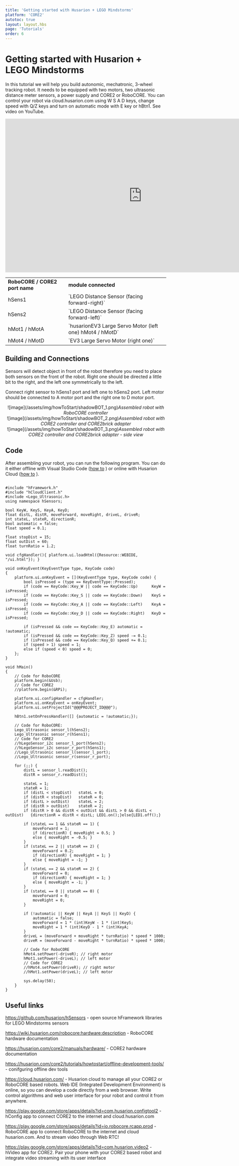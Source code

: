 ```yaml
---
title: 'Getting started with Husarion + LEGO Mindstorms'
platform: 'CORE2'
autotoc: true
layout: layout.hbs
page: 'Tutorials'
order: 6
---
```


# Getting started with Husarion + LEGO Mindstorms #

In this tutorial we will help you build autonomic, mechatronic, 3-wheel tracking robot. It needs to be equipped with two motors, two ultrasonic distance meter sensors, a power supply and CORE2 or RoboCORE. You can control your robot via cloud.husarion.com using W S A D keys, change speed with Q/Z keys and turn on automatic mode with E key or hBtn1.
See video on YouTube.

<iframe width="854" height="480" src="https://www.youtube.com/embed/kKvd2eyvoZE" frameborder="0" allowfullscreen>
</iframe>

<table>
    <tr>
    <td><b>RoboCORE / CORE2 port name</b></td><td><b>module connected</b></td>
    </tr>
    <tr>
        <td>hSens1</td><td>`LEGO Distance Sensor (facing forward-right)`</td>
    </tr>
    <tr>
        <td>hSens2</td><td>`LEGO Distance Sensor (facing forward-left)`</td>
    </tr>
    <tr>
        <td>hMot1 / hMotA</td><td>`husarionEV3 Large Servo Motor (left one)
hMot4 / hMotD`</td>
    </tr>
    <tr>
        <td>hMot4 / hMotD</td><td>`EV3 Large Servo Motor (right one)`</td>
    </tr>
</table>


## Building and Connections ##

Sensors will detect object in front of the robot therefore you need to place both sensors on the front of the robot. Right one should be directed  a little bit to the right, and the left one symmetrically to the left.

Connect right sensor to hSens1 port and left one to hSens2 port.
Left motor should be connected to A motor port and the right one to D motor port.

<div style="text-align: center">![image](/assets/img/howToStart/shadowBOT_1.png)<i>Assembled robot with RoboCORE controller</i></div>
<div style="text-align: center">![image](/assets/img/howToStart/shadowBOT_2.png)<i>Assembled robot with CORE2 controller and CORE2brick adapter</i></div>
<div style="text-align: center">![image](/assets/img/howToStart/shadowBOT_3.png)<i>Assembled robot with CORE2 controller and CORE2brick adapter - side view</i></div>

## Code ##

After assembling your robot, you can run the following program. You can do it either offline with Visual Studio Code (<a href="https://husarion.com/core2/tutorials/howtostart/offline-development-tools/">how to</a>
) or online with Husarion Cloud (<a href="https://husarion.com/core2/tutorials/howtostart/run-your-first-program/">how to</a>
).

```

#include "hFramework.h"
#include "hCloudClient.h"
#include <Lego_Ultrasonic.h>
using namespace hSensors;

bool KeyW, KeyS, KeyA, KeyD;
float distL, distR, moveForward, moveRight, driveL, driveR;
int stateL, stateR, directionR;
bool automatic = false;
float speed = 0.1;

float stopDist = 15;
float outDist = 60;
float turnRatio = 1.2;

void cfgHandler(){ platform.ui.loadHtml({Resource::WEBIDE, "/ui.html"}); }

void onKeyEvent(KeyEventType type, KeyCode code)
{
    platform.ui.onKeyEvent = [](KeyEventType type, KeyCode code) {
        bool isPressed = (type == KeyEventType::Pressed);
        if (code == KeyCode::Key_W || code == KeyCode::Up)      KeyW = isPressed;
        if (code == KeyCode::Key_S || code == KeyCode::Down)    KeyS = isPressed;
        if (code == KeyCode::Key_A || code == KeyCode::Left)    KeyA = isPressed;
        if (code == KeyCode::Key_D || code == KeyCode::Right)   KeyD = isPressed;

        if (isPressed && code == KeyCode::Key_E) automatic = !automatic;
        if (isPressed && code == KeyCode::Key_Z) speed -= 0.1;
        if (isPressed && code == KeyCode::Key_Q) speed += 0.1;
        if (speed > 1) speed = 1;
        else if (speed < 0) speed = 0;
    };
}

void hMain()
{
    // Code for RoboCORE
    platform.begin(&Usb);
    // Code for CORE2
    //platform.begin(&RPi);
    
    platform.ui.configHandler = cfgHandler;
    platform.ui.onKeyEvent = onKeyEvent;
    platform.ui.setProjectId("@@@PROJECT_ID@@@");

    hBtn1.setOnPressHandler([] {automatic = !automatic;});

    // Code for RoboCORE:
    Lego_Ultrasonic sensor_l(hSens2);
    Lego_Ultrasonic sensor_r(hSens1);
    // Code for CORE2
    //hLegoSensor_i2c sensor_l_port(hSens2);
    //hLegoSensor_i2c sensor_r_port(hSens1);
    //Lego_Ultrasonic sensor_l(sensor_l_port);
    //Lego_Ultrasonic sensor_r(sensor_r_port);

    for (;;) {
        distL = sensor_l.readDist();
        distR = sensor_r.readDist();

        stateL = 1;
        stateR = 1;
        if (distL < stopDist)   stateL = 0;
        if (distR < stopDist)   stateR = 0;
        if (distL > outDist)    stateL = 2;
        if (distR > outDist)    stateR = 2;
        if (distR > 0 && distR < outDist && distL > 0 && distL < outDist)   {directionR = distR < distL; LED1.on();}else{LED1.off();}

        if (stateL == 1 && stateR == 1) {
            moveForward = 1;
            if (directionR) { moveRight = 0.5; }
            else { moveRight = -0.5; }
        }
        if (stateL == 2 || stateR == 2) {
            moveForward = 0.2;
            if (directionR) { moveRight = 1; }
            else { moveRight = -1; }
        }
        if (stateL == 2 && stateR == 2) {
            moveForward = 0;
            if (directionR) { moveRight = 1; }
            else { moveRight = -1; }
        }
        if (stateL == 0 || stateR == 0) {
            moveForward = 0;
            moveRight = 0;
        }

        if (!automatic || KeyW || KeyA || KeyS || KeyD) {
            automatic = false;
            moveForward = 1 * (int)KeyW - 1 * (int)KeyS;
            moveRight = 1 * (int)KeyD - 1 * (int)KeyA;
        }
        driveL = (moveForward + moveRight * turnRatio) * speed * 1000;
        driveR = (moveForward - moveRight * turnRatio) * speed * 1000;
        
        // Code for RoboCORE
        hMot4.setPower(-driveR); // right motor
        hMot1.setPower(-driveL); // left motor
        // Code for CORE2
        //hMot4.setPower(driveR); // right motor
        //hMot1.setPower(driveL); // left motor

        sys.delay(50);
    }
}

```

## Useful links ##

https://github.com/husarion/hSensors - open source hFramework libraries for LEGO Mindstorms sensors

https://wiki.husarion.com/robocore:hardware:description - RoboCORE hardware documentation

https://husarion.com/core2/manuals/hardware/ - CORE2 hardware documentation

https://husarion.com/core2/tutorials/howtostart/offline-development-tools/ - conifguring offline dev tools

https://cloud.husarion.com/ - Husarion cloud to manage all your CORE2 or RoboCORE based robots. Web IDE (Integrated Development Environment) is online, so you can develop a code directly from a web browser. Write control algorithms and web user interface for your robot and control it from anywhere.

https://play.google.com/store/apps/details?id=com.husarion.configtool2 - hConfig app to connect CORE2 to the internet and cloud.husarion.com

https://play.google.com/store/apps/details?id=io.robocore.rcapp.prod - RoboCORE app to connect RoboCORE to the internet and cloud husarion.com. And to stream video through Web RTC!

https://play.google.com/store/apps/details?id=com.husarion.video2 - hVideo app for CORE2. Pair your phone with your CORE2 based robot and integrate video streaming with its user interface
